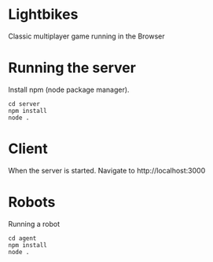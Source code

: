 # Lightbikes
Classic multiplayer game running in the Browser

# Running the server
Install npm (node package manager). 
```
cd server
npm install
node .
```

# Client
When the server is started. Navigate to http://localhost:3000

# Robots
Running a robot
```
cd agent
npm install
node .
```